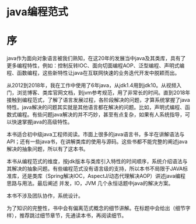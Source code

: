 # java编程范式
# 序
java作为面向对象语言被我们熟知，在这20年的发展当中java及其类库，具有了更多编程特性，例如：控制反转IOC、面向切面编程AOP、泛型编程、声明式编程、函数编程，这些新特性让java在互联网快速的业务迭代开发中脱颖而出。

从2012到2018年，我在工作中使用了6年java，从jdk1.4用到jdk10。从视频入门，浏览博客、类库官网文档，到jvm参考规范，用了非常长的时间。直到2018年接触到编程范式，了解了语言发展过程，各阶段解决的问题，才算系统掌握了java特性。java解决的问题其实就是其他语言都在解决的问题。比如，声明式编程、函数式编程。有些问题java解决的并不巧妙，甚至有点复杂，如果有人系统指导，可以快速掌握java的高级特性。

本书适合初中级java工程师阅读。市面上很多的java语言书，多半在讲解语法与API；还有一些java书，在讲解类库的使用与源码。这些书都不能完整的阐述java解决的抽象问题，所以有了这本书。

本书从编程范式的维度，按jdk版本与类库引入特性的时间顺序，系统介绍语法与其解决的抽象问题。有些编程范式没有语言级的支持，所以本书不局限于JAVA标准库，还是类库（Spring解决IOC，AspectJ/动态代理解决AOP）讲述java编程思路与用法。最后阐述 并发，IO，JVM 几个永恒话题中java的解决方案。

本书不涉及团队协作，系统设计。

为了知识的完整性，书中会有偏离范式概念的细节讲解。在标题中会给出（细节字样），推荐跳过细节章节，先通读本书，再阅读细节。

